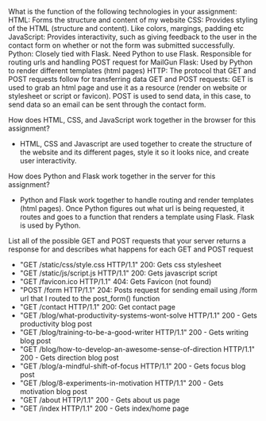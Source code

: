 What is the function of the following technologies in your assignment:
HTML: Forms the structure and content of my website
CSS: Provides styling of the HTML (structure and content). Like colors, margings, padding etc
JavaScript: Provides interactivity, such as giving feedback to the user in the contact form on whether or not the form was submitted successfully.
Python: Closely tied with Flask. Need Python to use Flask. Responsible for routing urls and handling POST request for MailGun
Flask: Used by Python to render different templates (html pages)
HTTP: The protocol that GET and POST requests follow for transferring data
GET and POST requests: GET is used to grab an html page and use it as a resource (render on website or stylesheet or script or favicon). POST is used to send data, in this case, to send data so an email can be sent through the contact form.

How does HTML, CSS, and JavaScript work together in the browser for this assignment?
- HTML, CSS and Javascript are used together to create the structure of the website and its different pages, style it so it looks nice, and create user interactivity.

How does Python and Flask work together in the server for this assignment?
- Python and Flask work together to handle routing and render templates (html pages). Once Python figures out what url is being requested, it routes and goes to a function that renders a template using Flask. Flask is used by Python.

List all of the possible GET and POST requests that your server returns a response for and describes what happens for each GET and POST request
- "GET /static/css/style.css HTTP/1.1" 200: Gets css stylesheet
- "GET /static/js/script.js HTTP/1.1" 200: Gets javascript script
- "GET /favicon.ico HTTP/1.1" 404: Gets Favicon (not found)
- "POST /form HTTP/1.1" 204: Posts request for sending email using /form url that I routed to the post_form() function
- "GET /contact HTTP/1.1" 200: Get contact page
- "GET /blog/what-productivity-systems-wont-solve HTTP/1.1" 200 - Gets productivity blog post
- "GET /blog/training-to-be-a-good-writer HTTP/1.1" 200 - Gets writing blog post
- "GET /blog/how-to-develop-an-awesome-sense-of-direction HTTP/1.1" 200 - Gets direction blog post
- "GET /blog/a-mindful-shift-of-focus HTTP/1.1" 200 - Gets focus blog post
- "GET /blog/8-experiments-in-motivation HTTP/1.1" 200 - Gets motivation blog post
- "GET /about HTTP/1.1" 200 - Gets about us page
- "GET /index HTTP/1.1" 200 - Gets index/home page
